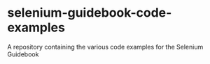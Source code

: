 # selenium-guidebook-code-examples
A repository containing the various code examples for the Selenium Guidebook
